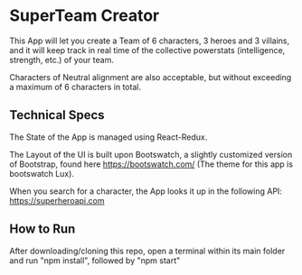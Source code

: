 # SuperTeam Creator

This App will let you create a Team of 6 characters, 3 heroes and 3 villains, and it will keep track in real time of the collective powerstats (intelligence, strength, etc.) of your team.

Characters of Neutral alignment are also acceptable, but without exceeding a maximum of 6 characters in total.

## Technical Specs

The State of the App is managed using React-Redux.

The Layout of the UI is built upon Bootswatch, a slightly customized version of Bootstrap, found here https://bootswatch.com/ (The theme for this app is bootswatch Lux).

When you search for a character, the App looks it up in the following API: https://superheroapi.com

## How to Run

After downloading/cloning this repo, open a terminal within its main folder and run "npm install", followed by "npm start"
